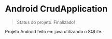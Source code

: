 # Android CrudApplication

> Status do projeto: Finalizado!

Projeto Android feito em java utilizando o SQLite.
